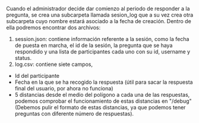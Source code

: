 Cuando el administrador decide dar comienzo al periodo de responder a la pregunta, se crea una subcarpeta llamada sesion_log que a su vez crea otra subcarpeta cuyo nombre estará asociado a la fecha de creación. Dentro de ella podremos encontrar dos archivos:
1. session.json: contiene información referente a la sesión, como la fecha de puesta en marcha, el id de la sesión, la pregunta que se haya respondido y una lista de participantes cada uno con su id, username y status.
2. log.csv: contiene siete campos,
* Id del participante
* Fecha en la que se ha recogido la respuesta (útil para sacar la respuesta final del usuario, por ahora no funciona)
* 5 distancias desde el medio del polígono a cada una de las respuestas, podemos comprobar el funcionamiento de estas distancias en "/debug" (Debemos pulir el formato de estas distancias, ya que podemos tener preguntas con diferente número de respuestas).